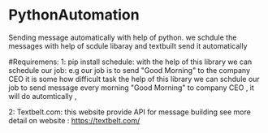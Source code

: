# PythonAutomation
Sending message automatically with help of python. we schdule the messages with help of scdule libaray and textbuilt send it automatically

#Requiremens: 
1: pip install schedule:  with the help of this library we can schedule our job: e.g our job is to send "Good Morning" to the company CEO it is some how difficult task the help of this library we can schdule our job to send message every morning "Good Morning" to company CEO , it will do automtically ,

2: Textbelt.com: this website provide API for message building 
see more detail on website : https://textbelt.com/
